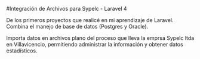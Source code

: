 #Integración de Archivos para Sypelc - Laravel 4

De los primeros proyectos que realicé en mi aprendizaje de Laravel. Combina el manejo de base de datos (Postgres y Oracle).

Importa datos en archivos plano del proceso que lleva la emprsa Sypelc ltda en Villavicencio, permitiendo administrar la información y obtener datos estadísticos. 
